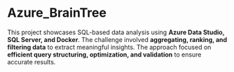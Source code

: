 # Azure_BrainTree
This project showcases SQL-based data analysis using **Azure Data Studio, SQL Server, and Docker**. The challenge involved **aggregating, ranking, and filtering data** to extract meaningful insights. The approach focused on **efficient query structuring, optimization, and validation** to ensure accurate results.
